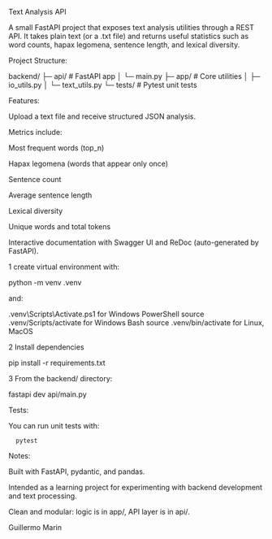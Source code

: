 Text Analysis API

A small FastAPI project that exposes text analysis utilities through a REST API.
It takes plain text (or a .txt file) and returns useful statistics such as word counts, hapax legomena, sentence length, and lexical diversity.

Project Structure:

   backend/
   ├─ api/                # FastAPI app
   │   └─ main.py
   ├─ app/                # Core utilities
   │   ├─ io_utils.py
   │   └─ text_utils.py
   └─ tests/              # Pytest unit tests

Features:

Upload a text file and receive structured JSON analysis.

Metrics include:

Most frequent words (top_n)

Hapax legomena (words that appear only once)

Sentence count

Average sentence length

Lexical diversity

Unique words and total tokens

Interactive documentation with Swagger UI and ReDoc (auto-generated by FastAPI).


1 create virtual environment with:

   python -m venv .venv

and:

   .venv\Scripts\Activate.ps1       for Windows PowerShell
   source .venv/Scripts/activate    for Windows Bash
   source .venv/bin/activate        for Linux, MacOS

2 Install dependencies

   pip install -r requirements.txt

3 From the backend/ directory:

   fastapi dev api/main.py

Tests:

   You can run unit tests with:

      pytest

Notes:

Built with FastAPI, pydantic, and pandas.

Intended as a learning project for experimenting with backend development and text processing.

Clean and modular: logic is in app/, API layer is in api/.

Guillermo Marin